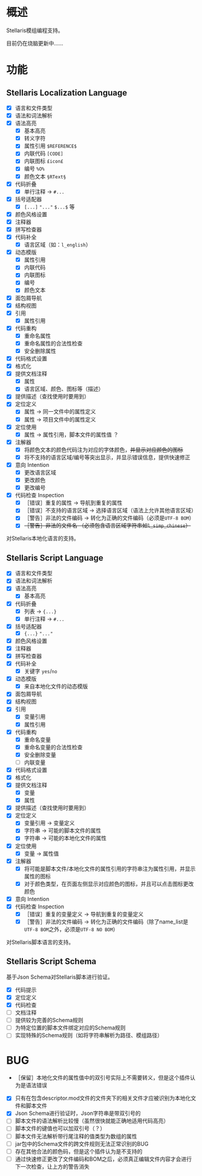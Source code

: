 # 概述

Stellaris模组编程支持。

目前仍在烧脑更新中……

# 功能

## Stellaris Localization Language

* [X] 语言和文件类型
* [X] 语法和词法解析
* [X] 语法高亮
  * [X] 基本高亮
  * [X] 转义字符
  * [X] 属性引用 `$REFERENCE$`
  * [X] 内联代码 `[CODE]`
  * [X] 内联图标 `£icon£`
  * [X] 编号 `%O%`
  * [X] 颜色文本 `§RText§`
* [X] 代码折叠
  * [X] 单行注释 -> `#...`
* [X] 括号适配器
  * [X] `[...]` `"..."` `$...$` 等 
* [X] 颜色风格设置
* [X] 注释器
* [X] 拼写检查器
* [X] 代码补全
  * [X] 语言区域（如：`l_english`）
* [X] 动态模版
  * [X] 属性引用
  * [X] 内联代码
  * [X] 内联图标
  * [X] 编号
  * [X] 颜色文本
* [X] 面包屑导航
* [X] 结构视图
* [X] 引用
  * [X] 属性引用
* [X] 代码重构
  * [X] 重命名属性
  * [X] 重命名属性的合法性检查
  * [X] 安全删除属性
* [X] 代码格式设置
* [X] 格式化
* [X] 提供文档注释
  * [X] 属性
  * [X] 语言区域、颜色、图标等（描述）
* [X] 提供描述（查找使用时要用到）
* [X] 定位定义
  * [X] 属性 -> 同一文件中的属性定义
  * [X] 属性 -> 项目文件中的属性定义
* [X] 定位使用
  * [X] 属性 -> 属性引用，脚本文件的属性值 ？ 
* [X] 注解器
  * [X] 将颜色文本的颜色代码注为对应的字体颜色，~~并显示对应颜色的图标~~
  * [X] 将不支持的语言区域/编号等突出显示，并显示错误信息，提供快速修正
* [X] 意向 Intention
  * [X] 更改语言区域
  * [X] 更改颜色
  * [X] 更改编号
* [X] 代码检查 Inspection
  * [X] ［错误］重复的属性 → 导航到重复的属性
  * [X] ［错误］不支持的语言区域 → 选择语言区域（语法上允许其他语言区域）
  * [X] ［警告］非法的文件编码 → 转化为正确的文件编码（必须是`UTF-8 BOM`）
  * [X] ~~［警告］非法的文件名 （必须包含语言区域字符串如`l_simp_chinese`）~~

对Stellaris本地化语言的支持。 

## Stellaris Script Language

* [X] 语言和文件类型
* [X] 语法和词法解析
* [X] 语法高亮
  * [X] 基本高亮
* [X] 代码折叠
  * [X] 列表 -> `{...}`
  * [X] 单行注释 -> `#...`
* [X] 括号适配器
  * [X] `{...}` `"..."` 
* [X] 颜色风格设置
* [X] 注释器
* [X] 拼写检查器
* [X] 代码补全
  * [X] 关键字 `yes`/`no`
* [X] 动态模版
  * [X] 来自本地化文件的动态模版 
* [X] 面包屑导航
* [X] 结构视图
* [X] 引用
  * [X] 变量引用
  * [X] 属性引用
* [X] 代码重构
  * [X] 重命名变量
  * [X] 重命名变量的合法性检查
  * [X] 安全删除变量
  * [ ] 内联变量
* [X] 代码格式设置
* [X] 格式化
* [X] 提供文档注释
  * [X] 变量
  * [X] 属性
* [X] 提供描述（查找使用时要用到）
* [X] 定位定义
  * [X] 变量引用 -> 变量定义
  * [X] 字符串 -> 可能的脚本文件的属性
  * [X] 字符串 -> 可能的本地化文件的属性
* [X] 定位使用
  * [X] 变量 -> 属性值
* [X] 注解器
  * [X] 将可能是脚本文件/本地化文件的属性引用的字符串注为属性引用，并显示属性的图标
  * [X] 对于颜色类型，在页面左侧显示对应颜色的图标，并且可以点击图标更改颜色
* [X] 意向 Intention
* [X] 代码检查 Inspection
  * [X] ［错误］重复的变量定义 → 导航到重复的变量定义
  * [X] ［警告］非法的文件编码 → 转化为正确的文件编码（除了name_list是`UTF-8 BOM`之外，必须是`UTF-8 NO BOM`）

对Stellaris脚本语言的支持。

## Stellaris Script Schema

基于Json Schema对Stellaris脚本进行验证。

* [X] 代码提示
* [X] 定位定义
* [X] 代码检查
* [ ] 文档注释
* [ ] 提供较为完善的Schema规则
* [ ] 为特定位置的脚本文件绑定对应的Schema规则
* [ ] 实现特殊的Schema规则（如将字符串解析为路径、模组路径）

# BUG

* ［保留］本地化文件的属性值中的双引号实际上不需要转义，但是这个插件认为是语法错误
* [X] 只有在包含descriptor.mod文件的文件夹下的相关文件才应被识别为本地化文件和脚本文件
* [X] Json Schema进行验证时，Json字符串是带双引号的
* [ ] 脚本文件的语法解析比较慢（虽然很快就能正确地适用代码高亮）
* [ ] 脚本文件的键值也可以加双引号（？）
* [ ] 脚本文件无法解析带行尾注释的值类型为数组的属性
* [ ] jar包中的Schema文件的跨文件规则无法正常识别的BUG
* [ ] 存在其他合法的颜色码，但是这个插件认为是不支持的
* [ ] 通过快速修正更改了文件编码和BOM之后，必须真正编辑文件内容才会进行下一次检查，让上方的警告消失
